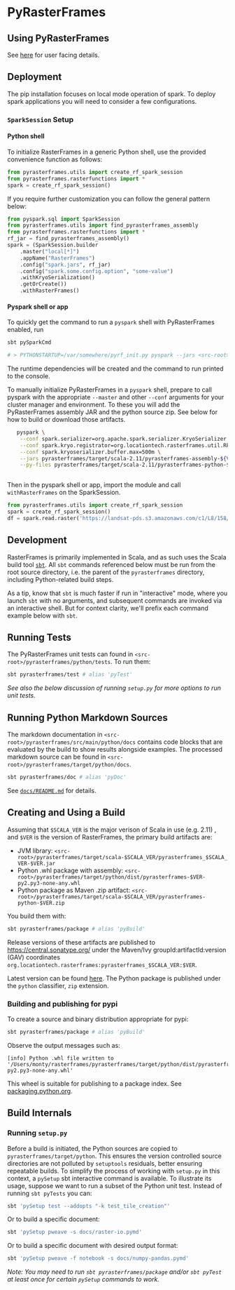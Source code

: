 # PyRasterFrames

## Using PyRasterFrames

See [here](src/main/python/README.md) for user facing details.

## Deployment

The pip installation focuses on local mode operation of spark. To deploy spark applications you will need to consider a few configurations.

### `SparkSession` Setup

#### Python shell


To initialize RasterFrames in a generic Python shell, use the provided convenience function as follows:

```python
from pyrasterframes.utils import create_rf_spark_session
from pyrasterframes.rasterfunctions import *
spark = create_rf_spark_session()
```

If you require further customization you can follow the general pattern below:

```python
from pyspark.sql import SparkSession
from pyrasterframes.utils import find_pyrasterframes_assembly
from pyrasterframes.rasterfunctions import *
rf_jar = find_pyrasterframes_assembly()
spark = (SparkSession.builder
    .master("local[*]")
    .appName("RasterFrames")
    .config("spark.jars", rf_jar)
    .config("spark.some.config.option", "some-value")
    .withKryoSerialization()
    .getOrCreate())
    .withRasterFrames()
```

#### Pyspark shell or app

To quickly get the command to run a `pyspark` shell with PyRasterFrames enabled, run

```bash
sbt pySparkCmd

# > PYTHONSTARTUP=/var/somewhere/pyrf_init.py pyspark --jars <src-root>/pyrasterframes/target/scala-2.11/pyrasterframes-assembly-${VERSION}.jar --py-files <src-root>/pyrasterframes/target/scala-2.11/pyrasterframes-python-${VERSION}.zip
```

The runtime dependencies will be created and the command to run printed to the console.

To manually initialize PyRasterFrames in a `pyspark` shell, prepare to call pyspark with the appropriate `--master` and other `--conf` arguments for your cluster manager and environment. To these you will add the PyRasterFrames assembly JAR and the python source zip. See below for how to build or download those artifacts.

```bash
   pyspark \
    --conf spark.serializer=org.apache.spark.serializer.KryoSerializer \
    --conf spark.kryo.registrator=org.locationtech.rasterframes.util.RFKryoRegistrator \
    --conf spark.kryoserializer.buffer.max=500m \
    --jars pyrasterframes/target/scala-2.11/pyrasterframes-assembly-${VERSION}.jar \
    --py-files pyrasterframes/target/scala-2.11/pyrasterframes-python-${VERSION}.zip
   
```

Then in the pyspark shell or app, import the module and call `withRasterFrames` on the SparkSession.

```python
from pyrasterframes.utils import create_rf_spark_session
spark = create_rf_spark_session()
df = spark.read.raster('https://landsat-pds.s3.amazonaws.com/c1/L8/158/072/LC08_L1TP_158072_20180515_20180604_01_T1/LC08_L1TP_158072_20180515_20180604_01_T1_B5.TIF')
```

## Development

RasterFrames is primarily implemented in Scala, and as such uses the Scala build tool [`sbt`](https://www.scala-sbt.org/).
All `sbt` commands referenced below must be run from the root source directory, i.e. the parent of the `pyrasterframes`
directory, including Python-related build steps.

As a tip, know that `sbt` is much faster if run in "interactive" mode, where you launch `sbt` with no arguments,
and subsequent commands are invoked via an interactive shell. But for context clarity, we'll prefix each command
example below with `sbt`.


## Running Tests

The PyRasterFrames unit tests can found in `<src-root>/pyrasterframes/python/tests`. To run them:

```bash
sbt pyrasterframes/test # alias 'pyTest'
```

*See also the below discussion of running `setup.py` for more options to run unit tests.*

## Running Python Markdown Sources

The markdown documentation in `<src-root>/pyrasterframes/src/main/python/docs` contains code blocks that are evaluated by the build to show results alongside examples. The processed markdown source can be found in `<src-root>/pyrasterframes/target/python/docs`.  

```bash
sbt pyrasterframes/doc # alias 'pyDoc'
```

See [`docs/README.md`](../docs/README.md) for details.


## Creating and Using a Build

Assuming that `$SCALA_VER` is the major verison of Scala in use (e.g. 2.11) , and `$VER` is the version of RasterFrames, 
the primary build artifacts are:

* JVM library: `<src-root>/pyrasterframes/target/scala-$SCALA_VER/pyrasterframes_$SCALA_VER-$VER.jar`
* Python .whl package with assembly: `<src-root>/pyrasterframes/target/python/dist/pyrasterframes-$VER-py2.py3-none-any.whl`
* Python package as Maven .zip artifact: `<src-root>/pyrasterframes/target/scala-$SCALA_VER/pyrasterframes-python-$VER.zip`

You build them with:

```bash
sbt pyrasterframes/package # alias 'pyBuild'
```

Release versions of these artifacts are published to https://central.sonatype.org/ under the Maven/Ivy groupId:artifactId:version (GAV) coordinates
`org.locationtech.rasterframes:pyrasterframes_$SCALA_VER:$VER`.

Latest version can be found [here](https://search.maven.org/search?q=g:org.locationtech.rasterframes). 
The Python package is published under the `python` classifier, `zip` extension.

### Building and publishing for pypi

To create a source and binary distribution appropriate for pypi:

```bash
sbt pyrasterframes/package # alias 'pyBuild'
```

Observe the output messages such as:

    [info] Python .whl file written to '/Users/monty/rasterframes/pyrasterframes/target/python/dist/pyrasterframes-${VERSION}-py2.py3-none-any.whl'
    
This wheel is suitable for publishing to a package index. See [packaging.python.org](https://packaging.python.org/tutorials/packaging-projects/#uploading-the-distribution-archives).

## Build Internals

### Running `setup.py`

Before a build is initiated, the Python sources are copied to `pyrasterframes/target/python`. This ensures the 
version controlled source directories are not polluted by `setuptools` residuals, better ensuring repeatable builds. To
simplify the process of working with `setup.py` in this context, a `pySetup` sbt interactive command is available. To
illustrate its usage, suppose we want to run a subset of the Python unit test. Instead of running `sbt pyTests` you can:

```bash
sbt 'pySetup test --addopts "-k test_tile_creation"'
```

Or to build a specific document:

```bash
sbt 'pySetup pweave -s docs/raster-io.pymd'
```

Or to build a specific document with desired output format:

```bash
sbt 'pySetup pweave -f notebook -s docs/numpy-pandas.pymd'
```

*Note: You may need to run `sbt pyrasterframes/package` and/or `sbt pyTest` at least once for certain `pySetup` commands to work.*
